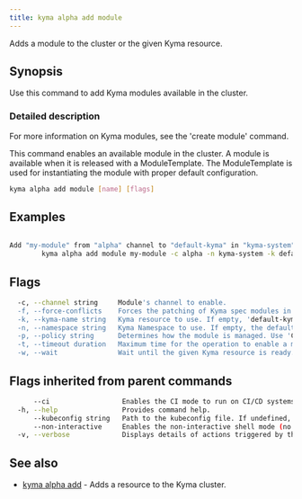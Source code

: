 ```yaml
---
title: kyma alpha add module
---
```


Adds a module to the cluster or the given Kyma resource.

## Synopsis

Use this command to add Kyma modules available in the cluster.

### Detailed description

For more information on Kyma modules, see the 'create module' command.

This command enables an available module in the cluster. 
A module is available when it is released with a ModuleTemplate. The ModuleTemplate is used for instantiating the module with proper default configuration.


```bash
kyma alpha add module [name] [flags]
```

## Examples

```bash

Add "my-module" from "alpha" channel to "default-kyma" in "kyma-system" Namespace
		kyma alpha add module my-module -c alpha -n kyma-system -k default-kyma

```

## Flags

```bash
  -c, --channel string     Module's channel to enable.
  -f, --force-conflicts    Forces the patching of Kyma spec modules in case their managed field was edited by a source other than Kyma CLI.
  -k, --kyma-name string   Kyma resource to use. If empty, 'default-kyma' is used. (default "default-kyma")
  -n, --namespace string   Kyma Namespace to use. If empty, the default 'kyma-system' Namespace is used. (default "kyma-system")
  -p, --policy string      Determines how the module is managed. Use 'CreateAndDelete' to install the default values provided in the module template or 'Ignore' to ignore them. (default "CreateAndDelete")
  -t, --timeout duration   Maximum time for the operation to enable a module. (default 1m0s)
  -w, --wait               Wait until the given Kyma resource is ready.
```

## Flags inherited from parent commands

```bash
      --ci                  Enables the CI mode to run on CI/CD systems. It avoids any user interaction (such as no dialog prompts) and ensures that logs are formatted properly in log files (such as no spinners for CLI steps).
  -h, --help                Provides command help.
      --kubeconfig string   Path to the kubeconfig file. If undefined, Kyma CLI uses the KUBECONFIG environment variable, or falls back "/$HOME/.kube/config".
      --non-interactive     Enables the non-interactive shell mode (no colorized output, no spinner).
  -v, --verbose             Displays details of actions triggered by the command.
```

## See also

* [kyma alpha add](kyma_alpha_add.md)	 - Adds a resource to the Kyma cluster.

